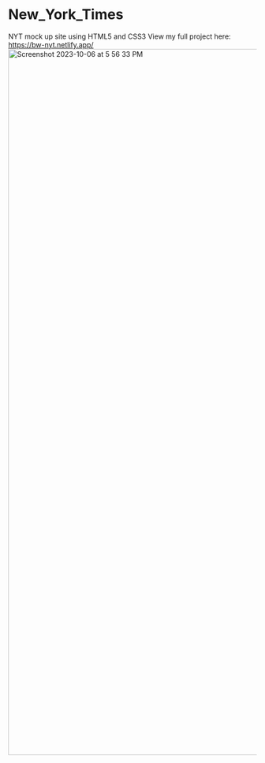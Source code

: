 # New_York_Times
NYT mock up site using HTML5 and CSS3
View my full project here: https://bw-nyt.netlify.app/
<img width="1432" alt="Screenshot 2023-10-06 at 5 56 33 PM" src="https://github.com/briannawillis195/New_York_Times/assets/143905399/8481864a-78c4-4c25-b97b-02aa3e55eced">
